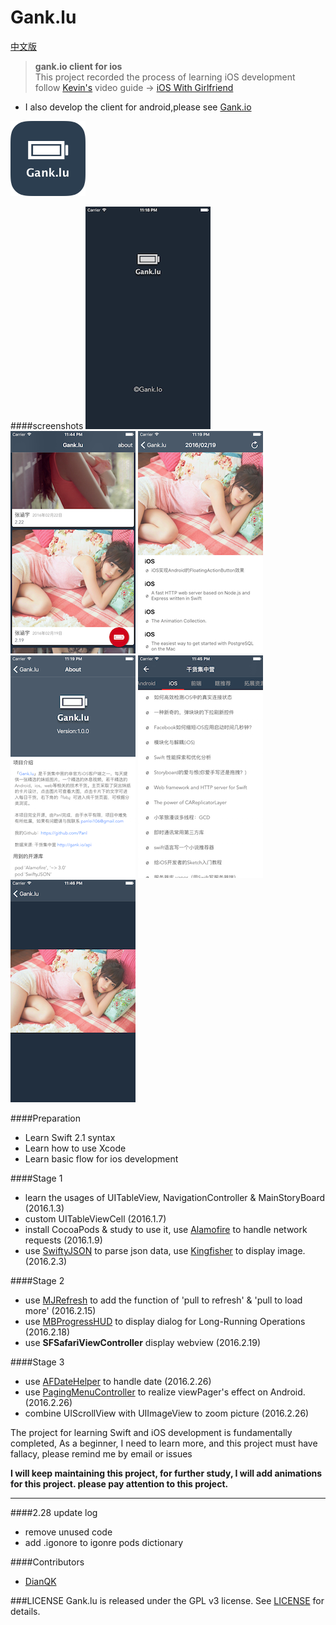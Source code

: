 # Gank.lu 
[中文版](README.md)
> **gank.io client for ios**  
> This project recorded the process of learning iOS development  
> follow [Kevin's](https://github.com/kevinzhow) video guide -> [iOS With Girlfriend](http://www.bilibili.com/video/av2953140/)

- I also develop the client for android,please see [Gank.io](https://github.com/Panl/Gank.io)  

![](screenshots/appIcon.png)

####screenshots
![](screenshots/gank_ios_1.png)
![](screenshots/gank_ios_2.png)
![](screenshots/gank_ios_3.png)
![](screenshots/gank_ios_4.png)
![](screenshots/gank_ios_5.png)
![](screenshots/gank_ios_6.png)

####Preparation
- Learn Swift 2.1 syntax
- Learn how to use Xcode
- Learn basic flow for ios development  

####Stage 1
- learn the usages of UITableView, NavigationController & MainStoryBoard (2016.1.3)
- custom UITableViewCell (2016.1.7)
- install CocoaPods & study to use it, use [Alamofire](https://github.com/Alamofire/Alamofire) to handle network requests (2016.1.9)
- use [SwiftyJSON](https://github.com/SwiftyJSON/SwiftyJSON) to parse json data, use [Kingfisher](https://github.com/onevcat/Kingfisher) to display image. (2016.2.3)

####Stage 2
- use [MJRefresh](https://github.com/CoderMJLee/MJRefresh) to add the function of 'pull to refresh' & 'pull to load more' (2016.2.15)
- use [MBProgressHUD](https://github.com/jdg/MBProgressHUD) to display dialog for Long-Running Operations (2016.2.18)
- use **SFSafariViewController** display webview (2016.2.19)

####Stage 3
- use [AFDateHelper](https://github.com/melvitax/AFDateHelper) to handle date (2016.2.26)
- use [PagingMenuController](https://github.com/kitasuke/PagingMenuController) to realize viewPager's effect on Android. (2016.2.26)
- combine UIScrollView with UIImageView to zoom picture (2016.2.26)

The project for learning Swift and iOS development is fundamentally completed, As a beginner, I need to learn more, and this project must have fallacy, please remind me by email or issues

**I will keep maintaining this project, for further study, I will add animations for this project. please pay attention to this project.**

------

####2.28 update log
- remove unused code
- add .igonore to igonre pods dictionary

####Contributors
- [DianQK](https://github.com/DianQK)

###LICENSE 
Gank.lu is released under the GPL v3 license. See [LICENSE](LICENSE) for details.
